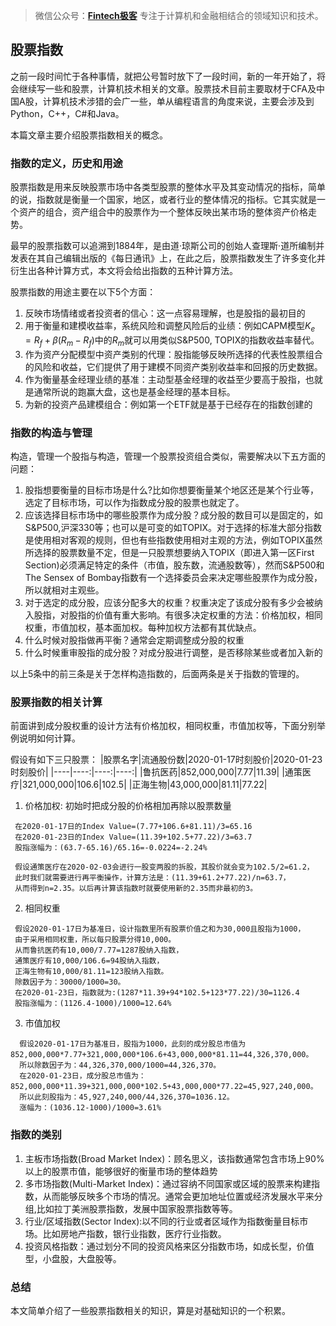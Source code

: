 >微信公众号：**[Fintech极客](#jump_10)**
专注于计算机和金融相结合的领域知识和技术。

## 股票指数
之前一段时间忙于各种事情，就把公号暂时放下了一段时间，新的一年开始了，将会继续写一些和股票，计算机技术相关的文章。股票技术目前主要取材于CFA及中国A股，计算机技术涉猎的会广一些，单从编程语言的角度来说，主要会涉及到Python，C++，C#和Java。

本篇文章主要介绍股票指数相关的概念。
### 指数的定义，历史和用途
股票指数是用来反映股票市场中各类型股票的整体水平及其变动情况的指标，简单的说，指数就是衡量一个国家，地区，或者行业的整体情况的指标。它其实就是一个资产的组合，资产组合中的股票作为一个整体反映出某市场的整体资产价格走势。

最早的股票指数可以追溯到1884年，是由道·琼斯公司的创始人查理斯·道所编制并发表在其自己编辑出版的《每日通讯》上，在此之后，股票指数发生了许多变化并衍生出各种计算方式，本文将会给出指数的五种计算方法。

股票指数的用途主要在以下5个方面：

1. 反映市场情绪或者投资者的信心：这一点容易理解，也是股指的最初目的
2. 用于衡量和建模收益率，系统风险和调整风险后的业绩：例如CAPM模型$K_e=R_f+\beta(R_m-R_f)$中的$R_m$就可以用类似S&P500, TOPIX的指数收益率替代。
3. 作为资产分配模型中资产类别的代理：股指能够反映所选择的代表性股票组合的风险和收益，它们提供了用于建模不同资产类别收益率和回报的历史数据。
4. 作为衡量基金经理业绩的基准：主动型基金经理的收益至少要高于股指，也就是通常所说的跑赢大盘，这也是基金经理的基本目标。
5. 为新的投资产品建模组合：例如第一个ETF就是基于已经存在的指数创建的
### 指数的构造与管理
构造，管理一个股指与构造，管理一个股票投资组合类似，需要解决以下五方面的问题：

1. 股指想要衡量的目标市场是什么?比如你想要衡量某个地区还是某个行业等，选定了目标市场，可以作为指数成分股的股票也就定了。
2. 应该选择目标市场中的哪些股票作为成分股？成分股的数目可以是固定的，如S&P500,沪深330等；也可以是可变的如TOPIX。对于选择的标准大部分指数是使用相对客观的规则，但也有些指数使用相对主观的方法，例如TOPIX虽然所选择的股票数量不定，但是一只股票想要纳入TOPIX（即进入第一区First Section)必须满足特定的条件（市值，股东数，流通股数等），然而S&P500和The Sensex of Bombay指数有一个选择委员会来决定哪些股票作为成分股，所以就相对主观些。
3. 对于选定的成分股，应该分配多大的权重？权重决定了该成分股有多少会被纳入股指，对股指的价值有重大影响。有很多决定权重的方法：价格加权，相同权重，市值加权，基本面加权。每种加权方法都有其优缺点。
4. 什么时候对股指做再平衡？通常会定期调整成分股的权重
5. 什么时候重审股指的成分股？对成分股进行调整，是否移除某些或者加入新的

以上5条中的前三条是关于怎样构造指数的，后面两条是关于指数的管理的。
### 股票指数的相关计算
前面讲到成分股权重的设计方法有价格加权，相同权重，市值加权等，下面分别举例说明如何计算。

假设有如下三只股票：
|股票名字|流通股份数|2020-01-17时刻股价|2020-01-23时刻股价|
|----|----:|----:|----:|
|鲁抗医药|852,000,000|7.77|11.39|
|通策医疗|321,000,000|106.6|102.5|
|正海生物|43,000,000|81.11|77.22|
 1. 价格加权: 初始时把成分股的价格相加再除以股票数量
```
 在2020-01-17日的Index Value=(7.77+106.6+81.11)/3=65.16
 在2020-01-23日的Index Value=(11.39+102.5+77.22)/3=63.7
 股指涨幅为：(63.7-65.16)/65.16=-0.0224=-2.24%

 假设通策医疗在2020-02-03会进行一股变两股的拆股，其股价就会变为102.5/2=61.2，
 此时我们就需要进行再平衡操作，计算方法是：(11.39+61.2+77.22)/n=63.7，
 从而得到n=2.35。以后再计算该指数时就要使用新的2.35而非最初的3。
```

 2. 相同权重
```
 假设2020-01-17日为基准日，设计指数里所有股票价值之和为30,000且股指为1000，
 由于采用相同权重，所以每只股票分得10,000。
 从而鲁抗医药有10,000/7.77=1287股纳入指数，
 通策医疗有10,000/106.6=94股纳入指数，
 正海生物有10,000/81.11=123股纳入指数。
 除数因子为：30000/1000=30。
 在2020-01-23日，指数就为:(1287*11.39+94*102.5+123*77.22)/30=1126.4
 股指涨幅为：(1126.4-1000)/1000=12.64%
```
 3. 市值加权
```
  假设2020-01-17日为基准日，股指为1000，此刻的成分股总市值为852,000,000*7.77+321,000,000*106.6+43,000,000*81.11=44,326,370,000。
  所以除数因子为：44,326,370,000/1000=44,326,370。
  在2020-01-23日，成分股总市值为：852,000,000*11.39+321,000,000*102.5+43,000,000*77.22=45,927,240,000。
  所以此刻股指为：45,927,240,000/44,326,370=1036.12。
  涨幅为：(1036.12-1000)/1000=3.61%
```
### 指数的类别
1. 主板市场指数(Broad Market Index)：顾名思义，该指数通常包含市场上90%以上的股票市值，能够很好的衡量市场的整体趋势
2. 多市场指数(Multi-Market Index)：通过容纳不同国家或区域的股票来构建指数，从而能够反映多个市场的情况。通常会更加地址位置或经济发展水平来分组,比如拉丁美洲股票指数，发展中国家股票指数等等。
3. 行业/区域指数(Sector Index):以不同的行业或者区域作为指数衡量目标市场。比如房地产指数，银行业指数，医疗行业指数。
4. 投资风格指数：通过划分不同的投资风格来区分指数市场，如成长型，价值型，小盘股，大盘股等。

### 总结
本文简单介绍了一些股票指数相关的知识，算是对基础知识的一个积累。